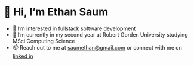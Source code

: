 # 👋 Hi, I’m Ethan Saum
- 👀 I’m interested in fullstack software development 
- 🌱 I’m currently in my second year at Robert Gorden University studying MSci Computing Science 
- 📫 Reach out to me at saumethan@gmail.com or connect with me on [linked in](https://www.linkedin.com/in/ethan-saum) 

